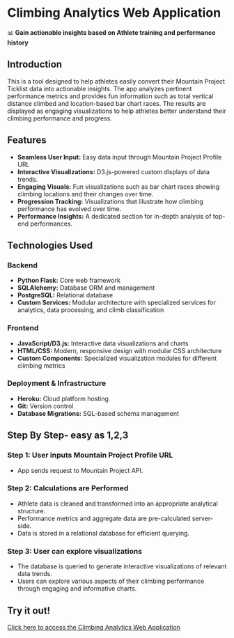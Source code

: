 # Climbing Analytics Web Application

📊 **Gain actionable insights based on Athlete training and performance history**

## Introduction

This is a tool designed to help athletes easily convert their Mountain Project Ticklist data into actionable insights. The app analyzes pertinent performance metrics and provides fun information such as total vertical distance climbed and location-based bar chart races. The results are displayed as engaging visualizations to help athletes better understand their climbing performance and progress.

## Features

- **Seamless User Input:** Easy data input through Mountain Project Profile URL
- **Interactive Visualizations:** D3.js-powered custom displays of data trends.
- **Engaging Visuals:** Fun visualizations such as bar chart races showing climbing locations and their changes over time.
- **Progression Tracking:** Visualizations that illustrate how climbing performance has evolved over time.
- **Performance Insights:** A dedicated section for in-depth analysis of top-end performances.

## Technologies Used

### Backend

- **Python Flask:** Core web framework
- **SQLAlchemy:** Database ORM and management
- **PostgreSQL:** Relational database
- **Custom Services:** Modular architecture with specialized services for analytics, data processing, and climb classification

### Frontend

- **JavaScript/D3.js:** Interactive data visualizations and charts
- **HTML/CSS:** Modern, responsive design with modular CSS architecture
- **Custom Components:** Specialized visualization modules for different climbing metrics

### Deployment & Infrastructure

- **Heroku:** Cloud platform hosting
- **Git:** Version control
- **Database Migrations:** SQL-based schema management

## Step By Step- easy as 1,2,3

### Step 1: User inputs Mountain Project Profile URL

- App sends request to Mountain Project API.

### Step 2: Calculations are Performed

- Athlete data is cleaned and transformed into an appropriate analytical structure.
- Performance metrics and aggregate data are pre-calculated server-side.
- Data is stored in a relational database for efficient querying.

### Step 3: User can explore visualizations

- The database is queried to generate interactive visualizations of relevant data trends.
- Users can explore various aspects of their climbing performance through engaging and informative charts.

## Try it out!

[Click here to access the Climbing Analytics Web Application](https://prototype-climbing-analytics-app.onrender.com/)
